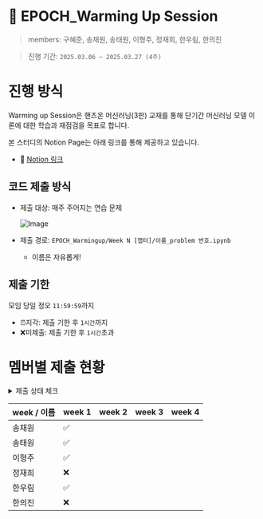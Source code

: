 # 🔅 EPOCH_Warming Up Session
> members: 구혜준, 송채원, 송태원, 이형주, 정재희, 한우림, 한의진 

> 진행 기간: `2025.03.06 ~ 2025.03.27 (4주)`

# 진행 방식
Warming up Session은 핸즈온 머신러닝(3판) 교재를 통해 단기간 머신러닝 모델 이론에 대한 학습과 재점검을 목표로 합니다.

본 스터디의 Notion Page는 아래 링크를 통해 제공하고 있습니다.

- 🔗 [Notion 링크](https://www.notion.so/Warming-Up-Session-1a90de90854f80339115eb60b8975393?pvs=4)


## 코드 제출 방식
- 제출 대상: 매주 주어지는 연습 문제

  ![Image](https://github.com/user-attachments/assets/71d97581-46f8-4d6f-a3b8-fe1f97f0ad88)

- 제출 경로: `EPOCH_Warmingup/Week N [챕터]/이름_problem 번호.ipynb`
  - 이름은 자유롭게!

## 제출 기한
모임 당일 정오 `11:59:59`까지
- ⏰지각: 제출 기한 후 `1시간`까지
- ❌미제출: 제출 기한 후 `1시간`초과

# 멤버별 제출 현황
<details>
<summary>제출 상태 체크</summary>
<div markdown="1">

- 제출 완료: ✅

- 지각 제출: ⏰

- 미제출: ❌

</div>
</details>

|week / 이름|week 1|week 2|week 3|week 4|
|-------|-----|-----|-----|-----|
|송채원|✅| | | |
|송태원|✅| | | |
|이형주|✅| | | |
|정재희|❌| | | |
|한우림|✅| | | |
|한의진|❌| | | |

